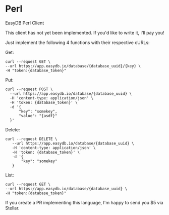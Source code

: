 # Perl
EasyDB Perl Client

This client has not yet been implemented. If you'd like to write it, I'll pay you!

Just implement the following 4 functions with their respective cURLs:

Get: 
```
curl --request GET \ 
--url https://app.easydb.io/database/{database_uuid}/{key} \
-H "token:{database_token}"
```

Put: 
```
curl --request POST \  
  --url https://app.easydb.io/database/{database_uuid} \
  -H 'content-type: application/json' \
  -H 'token: {database_token}' \
  -d '{ 
      "key": "somekey",
      "value": "{asdf}"
  }'
```

Delete:
```
curl --request DELETE \
   --url https://app.easydb.io/database/{database_uuid} \
   -H 'content-type: application/json' \
   -H 'token: {database_token}' \
   -d '{
       "key": "somekey"
   }
```

List: 
```
curl --request GET \ 
--url https://app.easydb.io/database/{database_uuid} \
-H "token:{database_token}"
```

If you create a PR implementing this language, I'm happy to send you $5 via Stellar.
